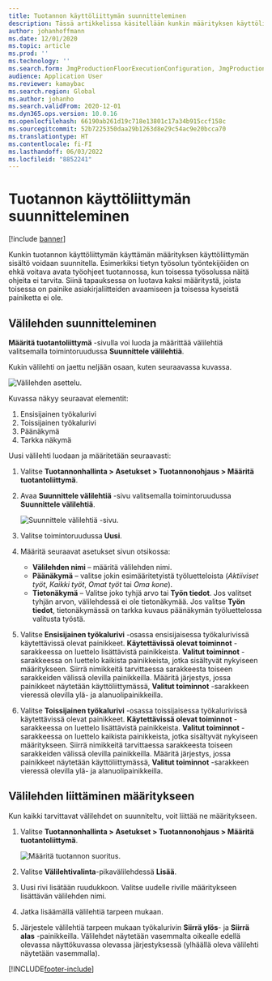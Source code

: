 ```yaml
---
title: Tuotannon käyttöliittymän suunnitteleminen
description: Tässä artikkelissa käsitellään kunkin määrityksen käyttöliittymän sisällön suunnittelua.
author: johanhoffmann
ms.date: 12/01/2020
ms.topic: article
ms.prod: ''
ms.technology: ''
ms.search.form: JmgProductionFloorExecutionConfiguration, JmgProductionFloorExecutionConfigurationTab
audience: Application User
ms.reviewer: kamaybac
ms.search.region: Global
ms.author: johanho
ms.search.validFrom: 2020-12-01
ms.dyn365.ops.version: 10.0.16
ms.openlocfilehash: 66190ab261d19c718e13801c17a34b915ccf158c
ms.sourcegitcommit: 52b7225350daa29b1263d8e29c54ac9e20bcca70
ms.translationtype: HT
ms.contentlocale: fi-FI
ms.lasthandoff: 06/03/2022
ms.locfileid: "8852241"
---
```

# <a name="design-the-production-floor-execution-interface"></a>Tuotannon käyttöliittymän suunnitteleminen

[!include [banner](../includes/banner.md)]

Kunkin tuotannon käyttöliittymän käyttämän määrityksen käyttöliittymän sisältö voidaan suunnitella. Esimerkiksi tietyn työsolun työntekijöiden on ehkä voitava avata työohjeet tuotannossa, kun toisessa työsolussa näitä ohjeita ei tarvita. Siinä tapauksessa on luotava kaksi määritystä, joista toisessa on painike asiakirjaliitteiden avaamiseen ja toisessa kyseistä painiketta ei ole.

## <a name="design-a-tab"></a>Välilehden suunnitteleminen

**Määritä tuotantoliittymä** -sivulla voi luoda ja määrittää välilehtiä valitsemalla toimintoruudussa **Suunnittele välilehtiä**.

Kukin välilehti on jaettu neljään osaan, kuten seuraavassa kuvassa.

![Välilehden asettelu.](media/pfe-tab-layout.png "Välilehden asettelu")

Kuvassa näkyy seuraavat elementit:

1. Ensisijainen työkalurivi
1. Toissijainen työkalurivi
1. Päänäkymä
1. Tarkka näkymä

Uusi välilehti luodaan ja määritetään seuraavasti:

1. Valitse **Tuotannonhallinta \> Asetukset \> Tuotannonohjaus \> Määritä tuotantoliittymä**.

1. Avaa **Suunnittele välilehtiä** -sivu valitsemalla toimintoruudussa **Suunnittele välilehtiä**.

    ![Suunnittele välilehtiä -sivu.](media/pfe-design-tabs.png "Suunnittele välilehtiä -sivu")

1. Valitse toimintoruudussa **Uusi**.

1. Määritä seuraavat asetukset sivun otsikossa:

    - **Välilehden nimi** – määritä välilehden nimi.
    - **Päänäkymä** – valitse jokin esimääritetyistä työluetteloista (*Aktiiviset työt*, *Kaikki työt*, *Omat työt* tai *Oma kone*).
    - **Tietonäkymä** – Valitse joko tyhjä arvo tai **Työn tiedot**. Jos valitset tyhjän arvon, välilehdessä ei ole tietonäkymää. Jos valitse **Työn tiedot**, tietonäkymässä on tarkka kuvaus päänäkymän työluettelossa valitusta työstä.

1. Valitse **Ensisijainen työkalurivi** -osassa ensisijaisessa työkalurivissä käytettävissä olevat painikkeet. **Käytettävissä olevat toiminnot** -sarakkeessa on luettelo lisättävistä painikkeista. **Valitut toiminnot** -sarakkeessa on luettelo kaikista painikkeista, jotka sisältyvät nykyiseen määritykseen. Siirrä nimikkeitä tarvittaessa sarakkeesta toiseen sarakkeiden välissä olevilla painikkeilla. Määritä järjestys, jossa painikkeet näytetään käyttöliittymässä, **Valitut toiminnot** -sarakkeen vieressä olevilla ylä- ja alanuolipainikkeilla.

1. Valitse **Toissijainen työkalurivi** -osassa toissijaisessa työkalurivissä käytettävissä olevat painikkeet. **Käytettävissä olevat toiminnot** -sarakkeessa on luettelo lisättävistä painikkeista. **Valitut toiminnot** -sarakkeessa on luettelo kaikista painikkeista, jotka sisältyvät nykyiseen määritykseen. Siirrä nimikkeitä tarvittaessa sarakkeesta toiseen sarakkeiden välissä olevilla painikkeilla. Määritä järjestys, jossa painikkeet näytetään käyttöliittymässä, **Valitut toiminnot** -sarakkeen vieressä olevilla ylä- ja alanuolipainikkeilla.

## <a name="associate-a-tab-with-a-configuration"></a>Välilehden liittäminen määritykseen

Kun kaikki tarvittavat välilehdet on suunniteltu, voit liittää ne määritykseen.

1. Valitse **Tuotannonhallinta \> Asetukset \> Tuotannonohjaus \> Määritä tuotantoliittymä**.

    ![Määritä tuotannon suoritus.](media/pfe-config-prod-floor-execution.png "Määritä tuotannon suoritus")

1. Valitse **Välilehtivalinta**-pikavälilehdessä **Lisää**.

1. Uusi rivi lisätään ruudukkoon. Valitse uudelle riville määritykseen lisättävän välilehden nimi.

1. Jatka lisäämällä välilehtiä tarpeen mukaan.

1. Järjestele välilehtiä tarpeen mukaan työkalurivin **Siirrä ylös**- ja **Siirrä alas** -painikkeilla. Välilehdet näytetään vasemmalta oikealle edellä olevassa näyttökuvassa olevassa järjestyksessä (ylhäällä oleva välilehti näytetään vasemmalla).


[!INCLUDE[footer-include](../../includes/footer-banner.md)]
